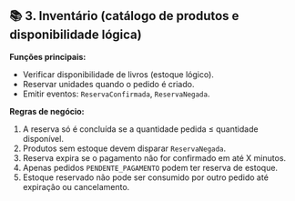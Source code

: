 ## 📚 **3. Inventário** (catálogo de produtos e disponibilidade lógica)

**Funções principais:**

* Verificar disponibilidade de livros (estoque lógico).
* Reservar unidades quando o pedido é criado.
* Emitir eventos: `ReservaConfirmada`, `ReservaNegada`.

**Regras de negócio:**

1. A reserva só é concluída se a quantidade pedida ≤ quantidade disponível.
2. Produtos sem estoque devem disparar `ReservaNegada`.
3. Reserva expira se o pagamento não for confirmado em até X minutos.
4. Apenas pedidos `PENDENTE_PAGAMENTO` podem ter reserva de estoque.
5. Estoque reservado não pode ser consumido por outro pedido até expiração ou cancelamento.
